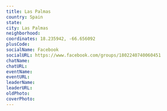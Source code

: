 ```yaml
---
title: Las Palmas
country: Spain
state: 
city: Las Palmas
neighborhood: 
coordinates: 18.235942, -66.656092
plusCode:
socialName: Facebook
socialURL: https://www.facebook.com/groups/1802240740060451
chatName:
chatURL:
eventName:
eventURL:
leaderName:
leaderURL:
oldPhoto: 
coverPhoto:
---
```

